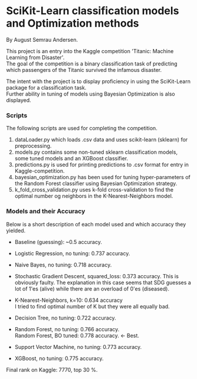 # SciKit-Learn classification models and Optimization methods
By August Semrau Andersen.

This project is an entry into the Kaggle competition 'Titanic: Machine Learning from Disaster'.  
The goal of the competition is a binary classification task of predicting which passengers of the Titanic survived the infamous disaster.

The intent with the project is to display proficiency in using the SciKit-Learn package for a classification task.  
Further ability in tuning of models using Bayesian Optimization is also displayed.


### Scripts
The following scripts are used for completing the competition.
 
1. dataLoader.py which loads .csv data and uses scikit-learn (sklearn) for preprocessing. 
2. models.py contains some non-tuned sklearn classification models, some tuned models and an XGBoost classifier.
3. predictions.py is used for printing predictions to .csv format for entry in Kaggle-competition.
4. bayesian_optimization.py has been used for tuning hyper-parameters of the Random Forest classifier using Bayesian Optimization strategy.
5. k_fold_cross_validation.py uses k-fold cross-validation to find the optimal number og neighbors in the K-Nearest-Neighbors model.



### Models and their Accuracy
Below is a short description of each model used and which accuracy they yielded.

- Baseline (guessing): ~0.5 accuracy.

- Logistic Regression, no tuning: 0.737 accuracy.

- Naive Bayes, no tuning: 0.718 accuracy.

- Stochastic Gradient Descent, squared_loss: 0.373 accuracy.
This is obviously faulty.
The explanation in this case seems that SDG guesses a lot of 1'es (alive) while there are an overload of 0'es (diseased).

- K-Nearest-Neighbors, k=10: 0.634 accuracy  
I tried to find optimal number of K but they were all equally bad.

- Decision Tree, no tuning: 0.722 accuracy.

- Random Forest, no tuning: 0.766 accuracy.  
Random Forest, BO tuned: 0.778 accuracy. <- Best.

- Support Vector Machine, no tuning: 0.773 accuracy.

- XGBoost, no tuning: 0.775 accuracy.


Final rank on Kaggle: 7770, top 30 %.
